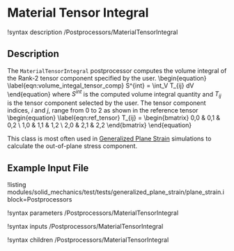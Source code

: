# Material Tensor Integral

!syntax description /Postprocessors/MaterialTensorIntegral

## Description

The `MaterialTensorIntegral` postprocessor computes the volume integral of the
Rank-2 tensor component specified by the user.
\begin{equation}
  \label{eqn:volume_integal_tensor_comp}
  S^{int} = \int_V T_{ij} dV
\end{equation}
where $S^{int}$ is the computed volume integral quantity and $T_{ij}$ is the
tensor component selected by the user.
The tensor component indices, $i$ and $j$, range from 0 to 2 as shown in the
reference tensor
\begin{equation}
  \label{eqn:ref_tensor}
  T_{ij} = \begin{bmatrix}
            0,0 & 0,1 & 0,2 \\
            1,0 & 1,1 & 1,2 \\
            2,0 & 2,1 & 2,2
            \end{bmatrix}
\end{equation}

This class is most often used in
[Generalized Plane Strain](modules/solid_mechanics/generalized_plane_strain.md)
simulations to calculate the out-of-plane stress component.

## Example Input File

!listing modules/solid_mechanics/test/tests/generalized_plane_strain/plane_strain.i block=Postprocessors

!syntax parameters /Postprocessors/MaterialTensorIntegral

!syntax inputs /Postprocessors/MaterialTensorIntegral

!syntax children /Postprocessors/MaterialTensorIntegral

